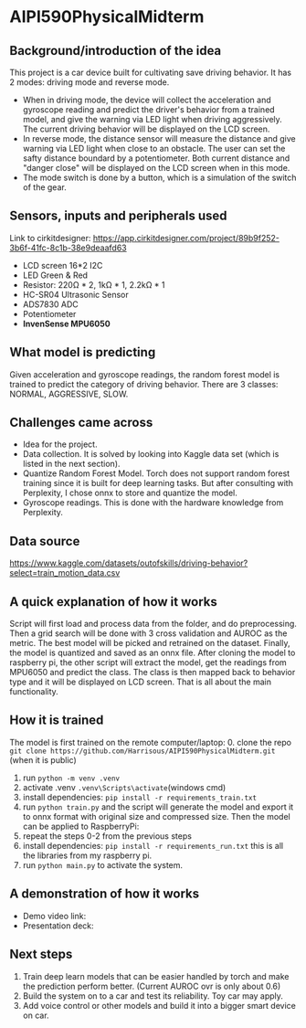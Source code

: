 # AIPI590PhysicalMidterm
## Background/introduction of the idea
This project is a car device built for cultivating save driving behavior. It has 2 modes: driving mode and reverse mode. 

- When in driving mode, the device will collect the acceleration and gyroscope reading and predict the driver's behavior from a trained model, and give the warning via LED light when driving aggressively. The current driving behavior will be displayed on the LCD screen.
- In reverse mode, the distance sensor will measure the distance and give warning via LED light when close to an obstacle. The user can set the safty distance boundard by a potentiometer. Both current distance and "danger close" will be displayed on the LCD screen when in this mode. 
- The mode switch is done by a button, which is a simulation of the switch of the gear.

## Sensors, inputs and peripherals used
Link to cirkitdesigner: https://app.cirkitdesigner.com/project/89b9f252-3b6f-41fc-8c1b-38e9deaafd63
- LCD screen 16*2 I2C
- LED Green & Red
- Resistor: 220Ω * 2, 1kΩ * 1, 2.2kΩ * 1
- HC-SR04 Ultrasonic Sensor
- ADS7830 ADC
- Potentiometer
- **InvenSense MPU6050**

## What model is predicting
Given acceleration and gyroscope readings, the random forest model is trained to predict the category of driving behavior. There are 3 classes: NORMAL, AGGRESSIVE, SLOW.

## Challenges came across
- Idea for the project.
- Data collection. It is solved by looking into Kaggle data set (which is listed in the next section).
- Quantize Random Forest Model. Torch does not support random forest training since it is built for deep learning tasks. But after consulting with Perplexity, I chose onnx to store and quantize the model.
- Gyroscope readings. This is done with the hardware knowledge from Perplexity.

## Data source
https://www.kaggle.com/datasets/outofskills/driving-behavior?select=train_motion_data.csv

## A quick explanation of how it works
Script will first load and process data from the folder, and do preprocessing. Then a grid search will be done with 3 cross validation and AUROC as the metric. The best model will be picked and retrained on the dataset. Finally, the model is quantized and saved as an onnx file. After cloning the model to raspberry pi, the other script will extract the model, get the readings from MPU6050 and predict the class. The class is then mapped back to behavior type and it will be displayed on LCD screen. That is all about the main functionality.

## How it is trained
The model is first trained on the remote computer/laptop:
0. clone the repo `git clone https://github.com/Harrisous/AIPI590PhysicalMidterm.git` (when it is public)
1. run `python -m venv .venv`
2. activate .venv `.venv\Scripts\activate`(windows cmd)
3. install dependencies: `pip install -r requirements_train.txt`
4. run `python train.py` and the script will generate the model and export it to onnx format with original size and compressed size.
Then the model can be applied to RaspberryPi:
0. repeat the steps 0-2 from the previous steps
1. install dependencies: `pip install -r requirements_run.txt` this is all the libraries from my raspberry pi.
2. run `python main.py` to activate the system.

## A demonstration of how it works
- Demo video link: 
- Presentation deck:

## Next steps
1. Train deep learn models that can be easier handled by torch and make the prediction perform better. (Current AUROC ovr is only about 0.6)
2. Build the system on to a car and test its reliability. Toy car may apply.
3. Add voice control or other models and build it into a bigger smart device on car.